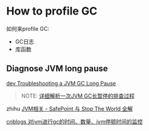 # How to profile GC

如何来profile GC:

- GC日志
- 库函数



## Diagnose JVM long pause

[dev Troubleshooting a JVM GC Long Pause](https://dev.to/ppsrap/troubleshooting-a-jvm-gc-long-pause-10c8)

> NOTE: [详细解析一次JVM GC长暂停的排查过程](https://blog.csdn.net/wdj_yyds/article/details/130367267?spm=1001.2101.3001.6661.1&utm_medium=distribute.pc_relevant_t0.none-task-blog-2%7Edefault%7EBlogCommendFromBaidu%7EPaidSort-1-130367267-blog-132728779.235%5Ev43%5Epc_blog_bottom_relevance_base6&depth_1-utm_source=distribute.pc_relevant_t0.none-task-blog-2%7Edefault%7EBlogCommendFromBaidu%7EPaidSort-1-130367267-blog-132728779.235%5Ev43%5Epc_blog_bottom_relevance_base6&utm_relevant_index=1)  

zhihu [JVM相关 - SafePoint 与 Stop The World 全解](https://zhuanlan.zhihu.com/p/161710652)

[cnblogs 对jvm进行gc的时间、数量、jvm停顿时间的监控](https://www.cnblogs.com/lanhj/p/7493603.html)
